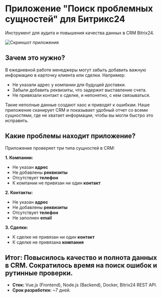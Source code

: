 # Приложение "Поиск проблемных сущностей" для Битрикс24

Инструмент для аудита и повышения качества данных в CRM Bitrix24.

![Скриншот приложения](./demonstration.gif)

## Зачем это нужно?

В ежедневной работе менеджеры могут забыть добавить важную информацию в карточку клиента или сделки. Например:

- Не указали адрес у компании для будущей доставки.
- Забыли добавить реквизиты, что задержит выставление счета.
- Не привязали контакт к сделке, и непонятно, с кем связываться.

Такие неполные данные создают хаос и приводят к ошибкам. Наше приложение сканирует CRM и показывает удобный отчет со всеми сущностями, где не хватает информации, чтобы вы могли быстро это исправить.

## Какие проблемы находит приложение?

Приложение проверяет три типа сущностей в CRM:

**1. Компании:**

- Не указан **адрес**
- Не добавлены **реквизиты**
- Отсутствует **телефон**
- К компании не привязан ни один **контакт**

**2. Контакты:**

- Не указан **адрес**
- Не добавлены **реквизиты**
- Отсутствует **телефон**
- Не заполнен **email**

**3. Сделки:**

- К сделке не привязан ни один **контакт**
- К сделке не привязана **компания**

## Итог: Повысилось качество и полнота данных в CRM. Сократилось время на поиск ошибок и рутинные проверки.

- **Стек:** Vue.js (Frontend), Node.js (Backend), Docker, Bitrix24 REST API.
- **Срок разработки:** ~7 дней.


